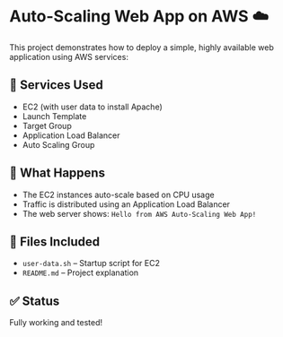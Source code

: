 # Auto-Scaling Web App on AWS ☁️

This project demonstrates how to deploy a simple, highly available web application using AWS services:

## 🚀 Services Used
- EC2 (with user data to install Apache)
- Launch Template
- Target Group
- Application Load Balancer
- Auto Scaling Group

## 🧠 What Happens
- The EC2 instances auto-scale based on CPU usage
- Traffic is distributed using an Application Load Balancer
- The web server shows: `Hello from AWS Auto-Scaling Web App!`

## 📁 Files Included
- `user-data.sh` – Startup script for EC2
- `README.md` – Project explanation

## ✅ Status
Fully working and tested!

